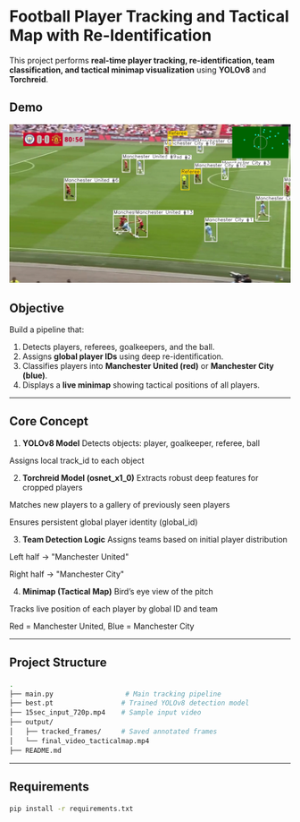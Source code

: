
# Football Player Tracking and Tactical Map with Re-Identification

This project performs **real-time player tracking, re-identification, team classification, and tactical minimap visualization** using **YOLOv8** and **Torchreid**.




## Demo

![Demo](output/tracked_frames/frame_0012.jpg)



##  Objective

Build a pipeline that:
1. Detects players, referees, goalkeepers, and the ball.
2. Assigns **global player IDs** using deep re-identification.
3. Classifies players into **Manchester United (red)** or **Manchester City (blue)**.
4. Displays a **live minimap** showing tactical positions of all players.

---


## Core Concept

1. **YOLOv8 Model**
Detects objects: player, goalkeeper, referee, ball

Assigns local track_id to each object

2. **Torchreid Model (osnet_x1_0)**
Extracts robust deep features for cropped players

Matches new players to a gallery of previously seen players

Ensures persistent global player identity (global_id)

3. **Team Detection Logic**
Assigns teams based on initial player distribution

Left half → "Manchester United"

Right half → "Manchester City"

4. **Minimap (Tactical Map)**
Bird’s eye view of the pitch

Tracks live position of each player by global ID and team

Red = Manchester United, Blue = Manchester City

---

## Project Structure
``` bash
.
├── main.py                  # Main tracking pipeline
├── best.pt                 # Trained YOLOv8 detection model
├── 15sec_input_720p.mp4    # Sample input video
├── output/
│   ├── tracked_frames/     # Saved annotated frames
│   └── final_video_tacticalmap.mp4
├── README.md

```
---

## Requirements
``` bash
pip install -r requirements.txt

```


